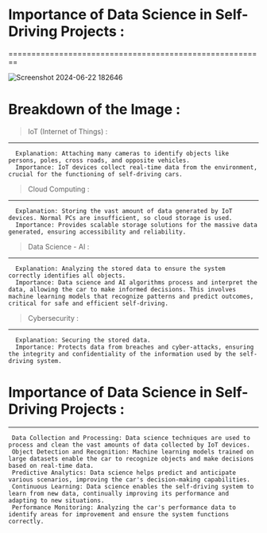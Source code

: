 # Importance of Data Science in Self-Driving Projects :
========================================================

![Screenshot 2024-06-22 182646](https://github.com/bLakshmankumar/DS-With-AI-Course/assets/109284987/3c841d9c-1bbd-415e-9e93-b43692f6819e)


 Breakdown of the Image :
 ========================
  > IoT (Internet of Things) :
  ----------------------------
      Explanation: Attaching many cameras to identify objects like persons, poles, cross roads, and opposite vehicles.
      Importance: IoT devices collect real-time data from the environment, crucial for the functioning of self-driving cars.
  > Cloud Computing :
  -------------------
      Explanation: Storing the vast amount of data generated by IoT devices. Normal PCs are insufficient, so cloud storage is used.
      Importance: Provides scalable storage solutions for the massive data generated, ensuring accessibility and reliability.
  > Data Science - AI :
  ---------------------
      Explanation: Analyzing the stored data to ensure the system correctly identifies all objects.
      Importance: Data science and AI algorithms process and interpret the data, allowing the car to make informed decisions. This involves machine learning models that recognize patterns and predict outcomes, critical for safe and efficient self-driving.
   > Cybersecurity :
   -----------------
      Explanation: Securing the stored data.
      Importance: Protects data from breaches and cyber-attacks, ensuring the integrity and confidentiality of the information used by the self-driving system.

  # Importance of Data Science in Self-Driving Projects :
  -------------------------------------------------------
     Data Collection and Processing: Data science techniques are used to process and clean the vast amounts of data collected by IoT devices.
     Object Detection and Recognition: Machine learning models trained on large datasets enable the car to recognize objects and make decisions based on real-time data.
     Predictive Analytics: Data science helps predict and anticipate various scenarios, improving the car's decision-making capabilities.
     Continuous Learning: Data science enables the self-driving system to learn from new data, continually improving its performance and adapting to new situations.
     Performance Monitoring: Analyzing the car's performance data to identify areas for improvement and ensure the system functions correctly.
